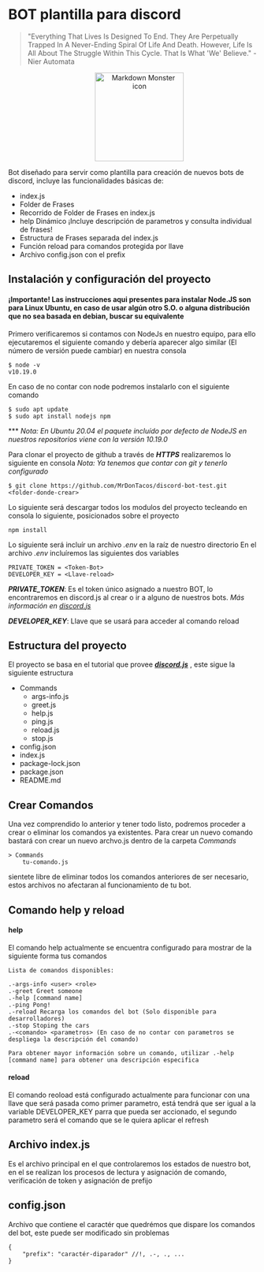 BOT plantilla para discord
===

>"Everything That Lives Is Designed To End.  They Are Perpetually Trapped In A Never-Ending Spiral Of Life And Death.  However, Life Is All About The Struggle Within This Cycle. That Is What 'We' Believe." - Nier Automata

<img src="https://external-content.duckduckgo.com/iu/?u=https%3A%2F%2Fbeebom.com%2Fwp-content%2Fuploads%2F2018%2F02%2Fdiscord-bots.jpg&f=1&nofb=1"
     alt="Markdown Monster icon"
     style="text-align: center; display: inline-block; margin-left:35%" width=180 heigth=100 />

Bot diseñado para servir como plantilla para creación de nuevos bots de discord, 
incluye las funcionalidades básicas de:

* index.js 
* Folder de Frases 
* Recorrido de Folder de Frases en index.js 
* help Dinámico ¡Incluye descripción de parametros y consulta individual de frases! 
* Estructura de Frases separada del index.js 
* Función reload para comandos protegida por llave 
* Archivo config.json con el prefix 

Instalación y configuración del proyecto
-
#### ¡Importante! Las instrucciones aqui presentes para instalar Node.JS son para Linux Ubuntu, en caso de usar algún otro S.O. o alguna distribución que no sea basada en debian, buscar su equivalente
Primero verificaremos si contamos con NodeJs en nuestro equipo, para ello ejecutaremos el siguiente comando y debería aparecer algo similar (El número de versión puede cambiar) en nuestra consola

~~~
$ node -v
v10.19.0
~~~

En caso de no contar con node podremos instalarlo con el siguiente comando 

~~~
$ sudo apt update
$ sudo apt install nodejs npm
~~~

*** *Nota: En Ubuntu 20.04 el paquete incluído por defecto de NodeJS en nuestros repositorios viene con la versión 10.19.0*  

Para clonar el proyecto de github a través de ***HTTPS*** realizaremos lo siguiente en consola *Nota: Ya tenemos que contar con git y tenerlo configurado*

~~~
$ git clone https://github.com/MrDonTacos/discord-bot-test.git <folder-donde-crear>
~~~

Lo siguiente será descargar todos los modulos del proyecto tecleando en consola lo siguiente, posicionados sobre el proyecto

~~~
npm install
~~~

Lo siguiente será incluír un archivo _.env_ en la raíz de nuestro directorio
En el archivo _.env_ incluíremos las siguientes dos variables

~~~
PRIVATE_TOKEN = <Token-Bot>
DEVELOPER_KEY = <Llave-reload>
~~~

***PRIVATE_TOKEN***: Es el token único asignado a nuestro BOT, lo encontraremos en discord.js al crear o ir a alguno de nuestros bots. 
_Más información en [discord.js](https://discordjs.guide)_

***DEVELOPER_KEY***: Llave que se usará para acceder al comando reload

Estructura del proyecto
-
El proyecto se basa en el tutorial que provee ***[discord.js](https://discordjs.guide)*** , este sigue la siguiente estructura
* Commands
    * args-info.js
    * greet.js
    * help.js
    * ping.js
    * reload.js
    * stop.js
* config.json
* index.js
* package-lock.json
* package.json
* README.md

Crear Comandos
-
Una vez comprendido lo anterior y tener todo listo, podremos proceder a crear o eliminar los comandos ya existentes.
Para crear un nuevo comando bastará con crear un nuevo archvo.js dentro de la carpeta *Commands*
~~~
> Commands
    tu-comando.js
~~~
sientete libre de eliminar todos los comandos anteriores de ser necesario, estos archivos no afectaran al funcionamiento de tu bot.

Comando help y reload
-
#### help
El comando help actualmente se encuentra configurado para mostrar de la siguiente forma tus comandos

~~~
Lista de comandos disponibles: 

.-args-info <user> <role>
.-greet Greet someone
.-help [command name]
.-ping Pong!
.-reload Recarga los comandos del bot (Solo disponible para desarrolladores)
.-stop Stoping the cars
.-<comando> <parametros> (En caso de no contar con parametros se despliega la descripción del comando)

Para obtener mayor información sobre un comando, utilizar .-help [command name] para obtener una descripción especifica
~~~

#### reload
El comando reoload está configurado actualmente para funcionar con una llave que será pasada como primer parametro, está tendrá que ser igual a la variable DEVELOPER_KEY parra que pueda ser accionado, el segundo parametro será el comando que se le quiera aplicar el refresh

Archivo index.js
-
Es el archivo principal en el que controlaremos los estados de nuestro bot, en el se realizan los procesos de lectura y asignación de comando, verificación de token y asignación de prefijo

config.json
-
Archivo que contiene el caractér que quedrémos que dispare los comandos del bot, este puede ser modificado sin problemas

~~~
{
    "prefix": "caractér-diparador" //!, .-, ., ...
}
~~~
